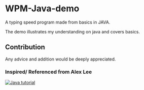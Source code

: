 # WPM-Java-demo
A typing speed program made from basics in JAVA.

The demo illustrates my understanding on java and covers basics.

## Contribution 

Any advice and addition would be deeply appreciated.

### Inspired/ Referenced from Alex Lee
[![Java tutorial](http://img.youtube.com/vi/Dzx0-9cTIMc/0.jpg)](http://www.youtube.com/watch?v=Dzx0-9cTIMc "Alex LEE")

